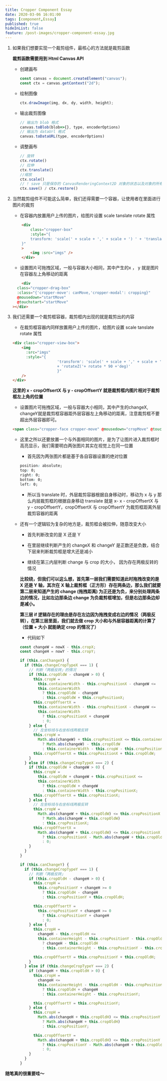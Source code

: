 ```yaml
---
title: Cropper Component Essay
date: 2020-03-06 16:01:00
tags: [component,Essay]
published: true
hideInList: false
feature: /post-images/cropper-component-essay.jpg
---
```

1. 如果我们想要实现一个裁剪组件，最核心的方法就是裁剪函数

	**裁剪函数需要用到 Html Canvas API** 

	-  创建画布

		```js
		const canvas = document.createElement("canvas");
		const ctx = canvas.getContext("2d");
		```

	-  绘制图像

		```js
		ctx.drawImage(img, dx, dy, width, height);
		```
				
	-  输出裁剪图像
	
		```js
		// 输出为 blob 格式
		canvas.toBlob(blob=>{}, type, encoderOptions)
		// 输出为 dataUrl 格式
		canvas.toDataURL(type, encoderOptions)
		```
				
	- 调整画布

		```js
		// 旋转
		ctx.rotate()
		// 拉伸
		ctx.translate()
		//缩放
		ctx.scale()
		// ! save 只是保存的 CanvasRenderingContext2D 对象的状态以及对象的所有属性
		ctx.save() / ctx.restore()
		```
		
2. 当然裁剪组件不可能这么简单，我们还得需要一个容器，让使用者在里面进行图片的裁剪

	-  在容器内放置用户上传的图片，给图片设置 scale tanslate rotate 属性
	
	```html
		<div
			class="cropper-box"
			:style="{
			transform: 'scale(' + scale + ',' + scale + ') ' + 'translate3d('+ x / scale + 'px,' + y / scale + 'px,' + '0)' +  'rotateZ('+ rotate * 90 +'deg)'
		}"
		>
			<img :src="imgs" />
		</div>
	```
		
	-  设置图片可拖拽区域，一般与容器大小相同，其中产生的x ， y 就是图片在容器左上角移动的距离

	```html
	    <div
      class="cropper-drag-box"
      :class="{'cropper-move': canMove,'cropper-modal': cropping}"
      @mousedown="startMove"
      @touchstart="startMove"
    ></div>
	```
	
3. 我们还需要一个裁剪框容器，裁剪框内出现的就是裁剪出的内容

	-  在裁剪框容器内同样放置用户上传的图片，给图片设置 scale tanslate rotate 属性
			
	```html
	<div class="cropper-view-box">
        <img
          :src="imgs"
          :style="{
						'transform': 'scale(' + scale + ',' + scale + ') ' + 'translate3d('+ (x - cropOffsertX) / scale  + 'px,' + (y - cropOffsertY) / scale + 'px,' + '0)'
						+ 'rotateZ('+ rotate * 90 +'deg)'
						}"
        />
	</div>
	```
	
	**这里的 x - cropOffsertX 与 y - cropOffsertY 就是裁剪框内图片相对于裁剪框左上角的位置**

	-  设置图片可拖拽区域，一般与容器大小相同，其中产生的changeX, changeY就是裁剪框容器距外层容器左上角移动的距离，注意裁剪框不要超出外层容器即可。

	```html
	<span class="cropper-face cropper-move" @mousedown="cropMove" @touchstart="cropMove"></span>
	```

	- 这里之所以还要放置一个与外面相同的图片，是为了让图片进入裁剪框时高亮显示，我们需要明白两张图片其实在视觉上在同一位置

		-  首先因为两张图片都是基于各自容器设置的绝对位置

		```css
		position: absolute;
		top: 0;
		right: 0;
		bottom: 0;
		left: 0;
		```
	
		-  所以当 translate 时，外层裁剪容器根据自身移动时，移动为 x 与 y 那么内层裁剪框的根据自身移动 translate 就是 x- x - cropOffsertX 与 y - cropOffsertY，cropOffsertX 与 cropOffsertY 为裁剪框距离外层裁剪容器的距离

	-  还有一个逻辑较为复杂的地方是，裁剪框会被拉伸，随意改变大小

		- 首先判断改变的是 X 还是 Y

		- 在里层继续判断产生的 changeX 和 changeY 是正数还是负数，结合下层来判断裁剪框是增大还是减小

		- 继续在第三内层判断 change 与 crop 的大小， 因为存在两极反转的情况

		**比较绕，但我们可以这么想，首先第一层我们需要知道此时拖拽改变的是 X 还是 Y 轴，其次在 X 轴上裁剪框（正方形）存在两条边，那么我们就要第二层来知道产生的 change (拖拽距离) 为正还是为负，来分别处理两条边的情况，比如左边那条边 change 为负裁剪框增加，但是右边那条边却是减小。**
		
		**第三层 if 逻辑存在的理由是存在左边因为拖拽变成右边的情况（两极反转），在第三层里面，我们就去做 crop 大小和与外层容器距离的计算了（位置 + 大小 就能确定 crop 的情况了）**
		
		- 代码如下

		```js
		const changeW = nowX - this.cropX;
        const changeH = nowY - this.cropY;

        if (this.canChangeX) {
          if (this.changeCropTypeX === 1) {
            // 判断「两极反转」的情况
            if (this.cropOldW - changeW > 0) {
              this.cropW =
                this.containerWidth - this.cropPositionX - changeW <=
                this.containerWidth
                  ? this.cropOldW - changeW
                  : this.cropOldW + this.cropPositionX;
              this.cropOffsertX =
                this.containerWidth - this.cropPositionX - changeW <=
                this.containerWidth
                  ? this.cropPositionX + changeW
                  : 0;
            } else {
              // 左坐标线与右坐标线两极反转
              this.cropW =
                Math.abs(changeW) + this.cropPositionX <= this.containerWidth
                  ? Math.abs(changeW) - this.cropOldW
                  : this.containerWidth - this.cropW - this.cropPositionX;
              this.cropOffsertX = this.cropPositionX + this.cropOldW;
            }
          } else if (this.changeCropTypeX === 2) {
            if (this.cropOldW + changeW > 0) {
              this.cropW =
                this.cropOldW + changeW + this.cropPositionX <=
                this.containerWidth
                  ? this.cropOldW + changeW
                  : this.containerWidth - this.cropPositionX;
              this.cropOffsertX = this.cropPositionX;
            } else {
              // 左坐标线与右坐标线两极反转
              this.cropW =
                Math.abs(changeW + this.cropOldW) <= this.cropPositionX
                  ? Math.abs(changeW + this.cropOldW)
                  : this.cropPositionX;
              this.cropOffsertX =
                Math.abs(changeW + this.cropOldW) <= this.cropPositionX
                  ? this.cropPositionX - Math.abs(changeW + this.cropOldW)
                  : 0;
            }
          }
        }

        if (this.canChangeY) {
          if (this.changeCropTypeY === 1) {
            // 判断「两极反转」
            if (this.cropOldH - changeH > 0) {
              this.cropH =
                this.cropPositionY + changeH >= 0
                  ? this.cropOldH - changeH
                  : this.cropPositionY + this.cropOldH;

              this.cropOffsertY =
                this.cropPositionY + changeH >= 0
                  ? this.cropPositionY + changeH
                  : 0;
            } else {
              this.cropH =
                changeH - this.cropOldH <=
                this.containerHeight - this.cropPositionY - this.cropOldH
                  ? changeH - this.cropOldH
                  : this.containerHeight - this.cropPositionY - this.cropOldH;

              this.cropOffsertY = this.cropPositionY + this.cropOldH;
            }
          } else if (this.changeCropTypeY === 2) {
            if (changeH + this.cropOldH > 0) {
              this.cropH =
                changeH <=
                this.containerHeight - this.cropOldH - this.cropPositionY
                  ? this.cropOldH + changeH
                  : this.containerHeight - this.cropPositionY;

              this.cropOffsertY = this.cropPositionY;
            } else {
              this.cropH =
                Math.abs(changeH + this.cropOldH) <= this.cropPositionY
                  ? Math.abs(changeH + this.cropOldH)
                  : this.cropPositionY;

              this.cropOffsertY =
                Math.abs(changeH + this.cropOldH) <= this.cropPositionY
                  ? this.cropPositionY - Math.abs(changeH + this.cropOldH)
                  : 0;
            }
          }
        }
		```
		
**随笔真的很重要哇～**
	
		
		

		
				
		
